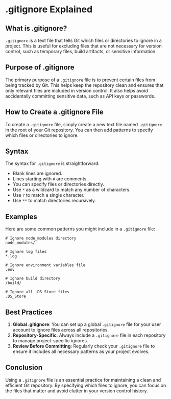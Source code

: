 # .gitignore Explained

## What is .gitignore?

`.gitignore` is a text file that tells Git which files or directories to ignore in a project. This is useful for excluding files that are not necessary for version control, such as temporary files, build artifacts, or sensitive information.

## Purpose of .gitignore

The primary purpose of a `.gitignore` file is to prevent certain files from being tracked by Git. This helps keep the repository clean and ensures that only relevant files are included in version control. It also helps avoid accidentally committing sensitive data, such as API keys or passwords.

## How to Create a .gitignore File

To create a `.gitignore` file, simply create a new text file named `.gitignore` in the root of your Git repository. You can then add patterns to specify which files or directories to ignore.

## Syntax

The syntax for `.gitignore` is straightforward:

- Blank lines are ignored.
- Lines starting with `#` are comments.
- You can specify files or directories directly.
- Use `*` as a wildcard to match any number of characters.
- Use `?` to match a single character.
- Use `**` to match directories recursively.

## Examples

Here are some common patterns you might include in a `.gitignore` file:

```
# Ignore node_modules directory
node_modules/

# Ignore log files
*.log

# Ignore environment variables file
.env

# Ignore build directory
/build/

# Ignore all .DS_Store files
.DS_Store
```

## Best Practices

1. **Global .gitignore**: You can set up a global `.gitignore` file for your user account to ignore files across all repositories.
2. **Repository-Specific**: Always include a `.gitignore` file in each repository to manage project-specific ignores.
3. **Review Before Committing**: Regularly check your `.gitignore` file to ensure it includes all necessary patterns as your project evolves.

## Conclusion

Using a `.gitignore` file is an essential practice for maintaining a clean and efficient Git repository. By specifying which files to ignore, you can focus on the files that matter and avoid clutter in your version control history.